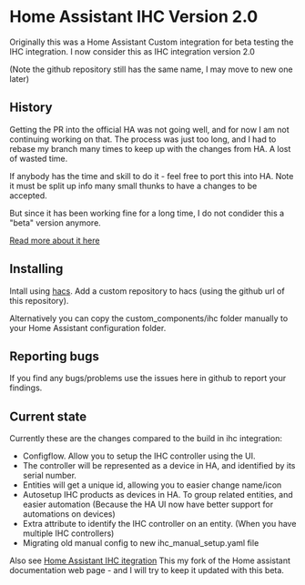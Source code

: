# Home Assistant IHC Version 2.0
Originally this was a Home Assistant Custom integration for beta testing the IHC integration.
I now consider this as IHC integration version 2.0

(Note the github repository still has the same name, I may move to new one later)

## History

Getting the PR into the official HA was not going well, and for now I am not continuing working on that. The process was just too long, and I had to rebase my branch many times to keep up with the changes from HA. A lost of wasted time.

If anybody has the time and skill to do it - feel free to port this into HA.
Note it must be split up info many small thunks to have a changes to be accepted.

But since it has been working fine for a long time, I do not condider this a "beta" version anymore.

[Read more about it here](https://www.dingus.dk/help-testing-the-new-home-assistant-ihc-integration/)

## Installing

Intall using [hacs](https://hacs.xyz/).
Add a custom repository to hacs (using the github url of this repository).

Alternatively you can copy the custom_components/ihc folder manually to your Home Assistant configuration folder.

## Reporting bugs

If you find any bugs/problems use the issues here in github to report your findings.

## Current state

Currently these are the changes compared to the build in ihc integration:

* Configflow. Allow you to setup the IHC controller using the UI.
* The controller will be represented as a device in HA, and identified by its serial number.
* Entities will get a unique id, allowing you to easier change name/icon
* Autosetup IHC products as devices in HA. To group related entities, and easier automation (Because the HA UI now have better support for automations on devices)
* Extra attribute to identify the IHC controller on an entity. (When you have multiple IHC controllers)
* Migrating old manual config to new ihc_manual_setup.yaml file

Also see [Home Assistant IHC itegration](https://github.com/dingusdk/home-assistant.io/blob/ihcconfigflow/source/_integrations/ihc.markdown)
This my fork of the Home assistant documentation web page - and I will try to keep it updated with this beta.


